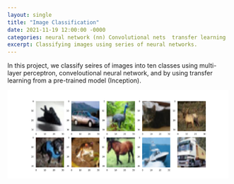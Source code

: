 ```yaml
---
layout: single
title: "Image Classification"
date: 2021-11-19 12:00:00 -0000
categories: neural network (nn) Convolutional nets  transfer learning  
excerpt: Classifying images using series of neural networks. 
---
```


In this project, we classify seires of images into ten classes using multi-layer perceptron, conveloutional neural network, and by using transfer learning from a pre-trained model (Inception). 

<!-- <img src="/assets/images/oscillating_front.gif"  width="700px" height="150" > -->

<!-- <img src="/assets/images/blogs/ten_classes.png" width="700px" height="150"> -->
<p float="center">
 <img src="/assets/images/blogs/ten_classes.png" width="500px" height="200">
</p>

<!-- | <p align="center"><img src="/assets/images/blogs/ten_classes.png" width="500px" height="200"></p> |
|:--:|
| *Blondes, brunettes, or redheads?* |
 -->

<!-- | ![Ten sample images representing ten classes?](/assets/images/blogs/ten_classes.png ) |
|:--:|
| *Blondes, brunettes, or redheads?* |
 -->
